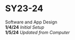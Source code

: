 # SY23-24
Software and App Design
<br><b> 1/4/24</b><i> Initial Setup</i>
<br><b> 1/5/24</b><i> Updated from Computer</i>